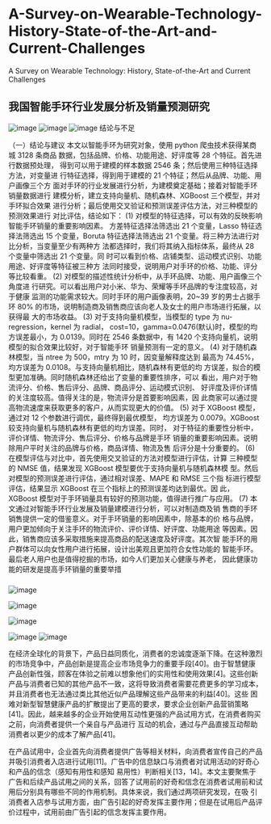 # A-Survey-on-Wearable-Technology-History-State-of-the-Art-and-Current-Challenges
A Survey on Wearable Technology: History, State-of-the-Art and Current Challenges


## 我国智能手环行业发展分析及销量预测研究

![image](https://user-images.githubusercontent.com/2363295/176774322-8bba36e2-a13c-49e1-bef9-91842c9ade00.png)
![image](https://user-images.githubusercontent.com/2363295/176774495-2e045c3b-e112-4730-832c-5f12f8e9be23.png)
![image](https://user-images.githubusercontent.com/2363295/176774541-f9d436a3-9344-404d-bcc5-7ecc7e0be998.png)
结论与不足

（一）结论与建议
本文以智能手环为研究对象，使用 python 爬虫技术获得某商城 3128 条商品
数据，包括品牌、价格、功能用途、好评度等 28 个特征。首先进行数据预处理，
得到可以用于建模的样本数据 2546 条；然后使用三种特征选择方法，对变量进
行特征选择，得到用于建模的 21 个特征；然后从品牌、功能、用户画像三个方
面对手环的行业发展进行分析，为建模奠定基础；接着对智能手环销量数据进行
建模分析，建立支持向量机、随机森林、XGBoost 三个模型，并对手环拟合效果
进行分析；最后使用交叉验证和预测误差评估方法，对三种模型的预测效果进行
对比评估，结论如下：
(1) 对模型的特征选择，可以有效的反映影响智能手环销量的重要影响因素。
方差特征选择法筛选出 21 个变量，Lasso 特征选择法筛选出 15 个变量，Boruta
特征选择法筛选出 21 个变量。将三种方法进行对比分析，当变量至少有两种方
法都选择时，我们将其纳入指标体系，最终从 28 个变量中筛选出 21 个变量。同
时可以看到价格、店铺类型、运动模式识别、功能用途、好评度等特征被三种方
法同时接受，说明用户对手环的价格、功能、评分等比较看重。
(2) 对模型的描述性统计分析中，从手环品牌、功能、用户画像三个角度进
行研究。可以看出用户对小米、华为、荣耀等手环品牌的专注度较高，对于健康
监测的功能需求较大。同时手环的用户画像表明，20~39 岁的男士占据手环 80%
的市场，说明制造商及销售商应该向老人及女士的用户市场进行拓展，以获得最
大的市场收益。
(3) 对于支持向量机模型，当模型的 type 为 nu-regression，kernel 为 radial，
cost=10，gamma=0.0476(默认)时，模型的均方误差最小，为 0.0139。同时在 2546
条数据中，有 1420 个支持向量机，说明模型的拟合效果比较好，对于智能手环
销量预测有一定的意义。
(4) 对于随机森林模型，当 ntree 为 500，mtry 为 10 时，因变量解释度达到
最高为 74.45%，均方误差为 0.0108。与支持向量机相比，随机森林有更低的均
方误差，拟合的模型更加准确。同时随机森林还给出了变量的重要性排序，可以
看出，用户对于物流评分、价格、售后评分、品牌、商品评分、运动模式识别、
好评度及评价详情的关注度较高。值得关注的是，物流评分是首要影响因素，因
此商家可以通过提高物流速度来获取更多的客户，从而实现更大的价值。
(5) 对于 XGBoost 模型，通过对 12 个参数进行调优，最终得到最优模型，
均方误差为 0.0079。XGBoost 较支持向量机与随机森林有更低的均方误差。同时，
对于特征的重要性分析中，评价详情、物流评分、售后评分、价格与品牌是手环
销量的重要影响因素。说明除用户平时关注的品牌与价格，商品详情、物流及售
后评分是十分重要的。
(6) 在模型评估与对比中，首先使用交叉验证的方法对模型进行评估，计算
三种模型的 NMSE 值，结果发现 XGBoost 模型要优于支持向量机与随机森林模
型。然后对模型的预测误差进行评估，通过相对误差、MAPE 和 RMSE 三个指
标进行模型评估，结果显示 XGBoost 在三个指标上的预测误差均达到最优。因
此，XGBoost 模型对于手环销量具有较好的预测功能，值得进行推广与应用。
(7) 本文通过对智能手环行业发展及销量建模进行分析，可以对制造商及销
售商的手环销售提供一定的借鉴意义。对于手环销量的影响因素中，除基本的价
格与品牌，用户更加倾向于关注手环的物流评价、评价详情、好评度、功能用途
等因素。因此，销售商应该多采取措施来提高商品的配送速度及好评度。其次智
能手环的用户群体可以向女性用户进行拓展，设计出美观且更加符合女性功能的
智能手环。最后老人用户也是值得挖掘的市场，如今人们更加关心健康与养老，
因此健康功能的研发是提高手环销量的重要举措


### 

![image](https://user-images.githubusercontent.com/2363295/176777007-2d5a1920-ee02-4cb4-b1bd-1c28273adfe9.png)

![image](https://user-images.githubusercontent.com/2363295/176776957-7b8d7a89-0524-4b4d-8663-be717a721cd8.png)


![image](https://user-images.githubusercontent.com/2363295/176777161-637b950d-61fa-4f88-957f-e96e66198bbe.png)


![image](https://user-images.githubusercontent.com/2363295/176777211-5ca9d545-ad87-4d6f-91c0-087d91722529.png)
![image](https://user-images.githubusercontent.com/2363295/176777248-2c70fc6b-05c1-4419-a7e3-8c3b00610edc.png)




在经济全球化的背景下，产品日益同质化，消费者的忠诚度逐渐下降。在这种激烈的市场竞争中，产品创新是提高企业市场竞争力的重要手段[40]。由于智慧健康产品创新性强，顾客在体验之前难以想象他们的实用性和使用效果[4]。这些创新产品与消费者已知的其他产品不一致，这将导致消费者需要花费更多的学习成本，并且消费者也无法通过类比其他近似产品理解这些产品带来的利益[40]。这些
困难对新型智慧健康产品的扩散提出了更高的要求，要求企业创新产品营销策略[41]。因此，越来越多的企业开始使用互动性更强的产品试用方式，在消费者购买之前，向消费者提供一个亲自与产品进行
互动的机会，通过与产品直接互动帮助消费者以更少的成本了解产品[41]。

在产品试用中，企业首先向消费者提供广告等相关材料，向消费者宣传自己的产品并吸引消费者入店进行试用[11]。广告中的信息缺口与消费者对试用活动的好奇心和产品的信念（感知有用性和感知
易用性）判断相关[13，14]。本文主要聚焦于广告和后续产品试用之间的关系，回答了试用前的好奇和信念在消费者试用前和试用后分别具有哪些不同的作用机制。具体来说，我们通过两项研究发现，在吸
引消费者入店参与试用方面，由广告引起的好奇发挥主要作用；但是在试用后产品评价过程中，试用前由广告引起的信念发挥主要作用。
